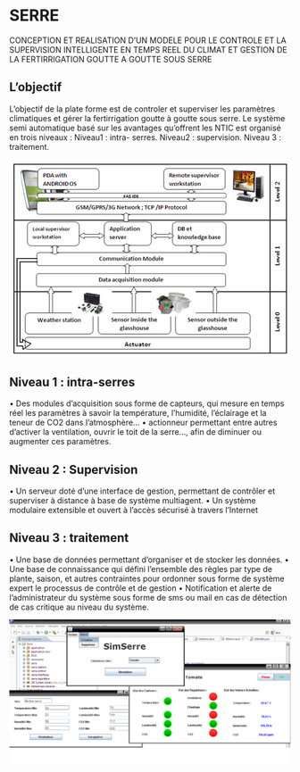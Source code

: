 # SERRE
CONCEPTION ET REALISATION D’UN MODELE POUR LE CONTROLE ET LA SUPERVISION INTELLIGENTE EN TEMPS REEL DU CLIMAT ET GESTION DE LA FERTIRRIGATION GOUTTE A GOUTTE SOUS SERRE 

L’objectif 
--
L’objectif de la plate forme est de controler et superviser les paramètres climatiques et gérer la fertirrigation goutte à goutte sous serre.
Le système semi automatique basé sur les avantages qu’offrent les NTIC est organisé en trois  niveaux :
Niveau1 : intra- serres.  Niveau2 : supervision.  Niveau 3 : traitement.

![Alt text](/doc/img1.png?raw=true)

Niveau 1 : intra-serres
--
•	Des modules d’acquisition sous forme de capteurs, qui mesure en temps réel les paramètres à savoir la température, l’humidité, l’éclairage et la teneur de CO2 dans l’atmosphère…
•	actionneur permettant entre autres d’activer la ventilation, ouvrir le toit de la serre…, afin de diminuer ou augmenter ces paramètres.

Niveau 2 : Supervision
--
•	Un serveur doté d’une interface de gestion, permettant de contrôler et superviser à distance à base de système multiagent.
•	Un système modulaire extensible et ouvert à l’accès sécurisé à travers l’Internet

Niveau 3 : traitement
--
•	Une base de données permettant d’organiser et de stocker les données.
•	Une base de connaissance qui défini l’ensemble des règles par type de plante, saison, et autres contraintes pour ordonner  sous forme de système expert le processus de contrôle et de gestion
•	Notification et alerte de l’administrateur du système sous forme de sms ou mail en cas de détection de cas critique au niveau du système.

![Alt text](/doc/img2.png?raw=true)